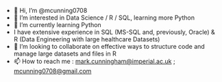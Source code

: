 - 👋 Hi, I’m @mcunning0708
- 👀 I’m interested in Data Science / R / SQL, learning more Python
- 🌱 I’m currently learning Python 
-  I have extensive experience in SQL (MS-SQL and, previously, Oracle) & R (Data Engineering with large healthcare Datasets)
- 💞️ I’m looking to collaborate on effective ways to structure code and manage large datasets and files in R
- 📫 How to reach me  : mark.cunningham@imperial.ac.uk ; mcunning0708@gmail.com 

<!---
mcunning0708/mcunning0708 is a ✨ special ✨ repository because its `README.md` (this file) appears on your GitHub profile.
You can click the Preview link to take a look at your changes.
--->
